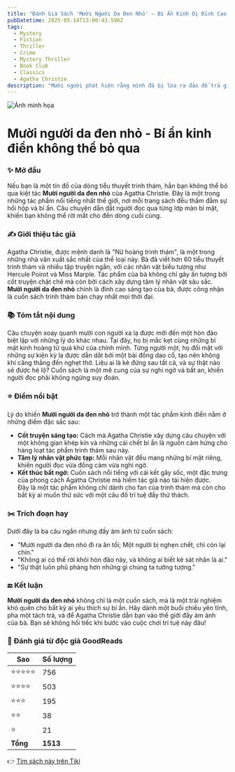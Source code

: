 ```yaml
---
title: "Đánh Giá Sách 'Mười Người Da Đen Nhỏ' – Bí Ẩn Kinh Dị Đỉnh Cao Của Agatha Christie"
pubDatetime: 2025-05-14T13:00:43.596Z
tags:
  - Mystery
  - Fiction
  - Thriller
  - Crime
  - Mystery Thriller
  - Book Club
  - Classics
  - Agatha Christie
description: "Mười người phát hiện rằng mình đã bị lừa ra đảo để trả giá cho tội ác đã gây ra, họ ứng với 10 bức tượng nhỏ đặt trên bàn ở phòng khách. Những ngày sau đó từng người lần lượt thiệt mạng tương tự cái cách bài đồng dao trong phòng mỗi người đã mô tả. Kỳ lạ hơn là sau khi một người qua đời, số tượng trong phòng khách bằng cách nào đó đều giảm đi một."
---
```


![Ảnh minh họa](https://images-na.ssl-images-amazon.com/images/S/compressed.photo.goodreads.com/books/1370880841i/18053469.jpg) 

# Mười người da đen nhỏ - Bí ẩn kinh điển không thể bỏ qua

### ✨ Mở đầu  
Nếu bạn là một tín đồ của dòng tiểu thuyết trinh thám, hẳn bạn không thể bỏ qua kiệt tác **Mười người da đen nhỏ** của Agatha Christie. Đây là một trong những tác phẩm nổi tiếng nhất thế giới, nơi mỗi trang sách đều thấm đẫm sự hồi hộp và bí ẩn. Câu chuyện dẫn dắt người đọc qua từng lớp màn bí mật, khiến bạn không thể rời mắt cho đến dòng cuối cùng.

### ✍️ Giới thiệu tác giả  
Agatha Christie, được mệnh danh là "Nữ hoàng trinh thám", là một trong những nhà văn xuất sắc nhất của thể loại này. Bà đã viết hơn 60 tiểu thuyết trinh thám và nhiều tập truyện ngắn, với các nhân vật biểu tượng như Hercule Poirot và Miss Marple. Tác phẩm của bà không chỉ gây ấn tượng bởi cốt truyện chặt chẽ mà còn bởi cách xây dựng tâm lý nhân vật sâu sắc. **Mười người da đen nhỏ** chính là đỉnh cao sáng tạo của bà, được công nhận là cuốn sách trinh thám bán chạy nhất mọi thời đại.

### 📚 Tóm tắt nội dung  
Câu chuyện xoay quanh mười con người xa lạ được mời đến một hòn đảo biệt lập với những lý do khác nhau. Tại đây, họ bị mắc kẹt cùng những bí mật kinh hoàng từ quá khứ của chính mình. Từng người một, họ đối mặt với những sự kiện kỳ lạ được dẫn dắt bởi một bài đồng dao cổ, tạo nên không khí căng thẳng đến nghẹt thở. Liệu ai là kẻ đứng sau tất cả, và sự thật nào sẽ được hé lộ? Cuốn sách là một mê cung của sự nghi ngờ và bất an, khiến người đọc phải không ngừng suy đoán.

### ⭐ Điểm nổi bật  
Lý do khiến **Mười người da đen nhỏ** trở thành một tác phẩm kinh điển nằm ở những điểm đặc sắc sau:  
- **Cốt truyện sáng tạo:** Cách mà Agatha Christie xây dựng câu chuyện với một không gian khép kín và những cái chết bí ẩn là nguồn cảm hứng cho hàng loạt tác phẩm trinh thám sau này.  
- **Tâm lý nhân vật phức tạp:** Mỗi nhân vật đều mang những bí mật riêng, khiến người đọc vừa đồng cảm vừa nghi ngờ.  
- **Kết thúc bất ngờ:** Cuốn sách nổi tiếng với cái kết gây sốc, một đặc trưng của phong cách Agatha Christie mà hiếm tác giả nào tái hiện được.  
Đây là một tác phẩm không chỉ dành cho fan của trinh thám mà còn cho bất kỳ ai muốn thử sức với một câu đố trí tuệ đầy thử thách.

### ✂️ Trích đoạn hay  
Dưới đây là ba câu ngắn nhưng đầy ám ảnh từ cuốn sách:  
- "Mười người da đen nhỏ đi ra ăn tối; Một người bị nghẹn chết, chỉ còn lại chín."  
- "Không ai có thể rời khỏi hòn đảo này, và không ai biết kẻ sát nhân là ai."  
- "Sự thật luôn phũ phàng hơn những gì chúng ta tưởng tượng."

### 🔚 Kết luận  
**Mười người da đen nhỏ** không chỉ là một cuốn sách, mà là một trải nghiệm khó quên cho bất kỳ ai yêu thích sự bí ẩn. Hãy dành một buổi chiều yên tĩnh, pha một tách trà, và để Agatha Christie dẫn bạn vào thế giới đầy ám ảnh của bà. Bạn sẽ không hối tiếc khi bước vào cuộc chơi trí tuệ này đâu!


### 💖 Đánh giá từ độc giả GoodReads

| Sao    | Số lượng |
|--------|----------|
| ⭐⭐⭐⭐⭐ | 756 |
| ⭐⭐⭐⭐ | 503 |
| ⭐⭐⭐ | 195 |
| ⭐⭐ | 38 |
| ⭐ | 21 |
| **Tổng** | **1513** |


👉 [Tìm sách này trên Tiki](https://tiki.vn/search?q=M%C6%B0%E1%BB%9Di%20Ng%C6%B0%E1%BB%9Di%20Da%20%C4%90en%20Nh%E1%BB%8F)
